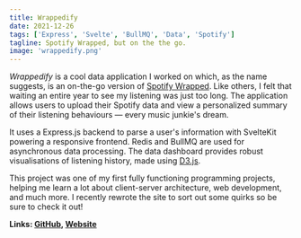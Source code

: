 ```yaml
---
title: Wrappedify
date: 2021-12-26
tags: ['Express', 'Svelte', 'BullMQ', 'Data', 'Spotify']
tagline: Spotify Wrapped, but on the the go.
image: 'wrappedify.png'
---
```


_Wrappedify_ is a cool data application I worked on which, as the name suggests,
is an on-the-go version of [Spotify Wrapped](https://en.wikipedia.org/wiki/Spotify_Wrapped).
Like others, I felt that waiting an entire year to see my listening was just too long. The application
allows users to upload their Spotify data and view a personalized summary of their
listening behaviours — every music junkie's dream.

It uses a Express.js backend to parse a user's information with SvelteKit powering a responsive frontend.
Redis and BullMQ are used for asynchronous data processing. The data dashboard provides robust
visualisations of listening history, made using [D3.js](https://d3js.org).

This project was one of my first fully functioning programming projects, helping me learn a lot about
client-server architecture, web development, and much more. I recently rewrote the site to sort out some
quirks so be sure to check it out!

**Links: [GitHub](https://github.com/msohaill/wrappedify),
[Website](https://wrappedify.vercel.app)**
